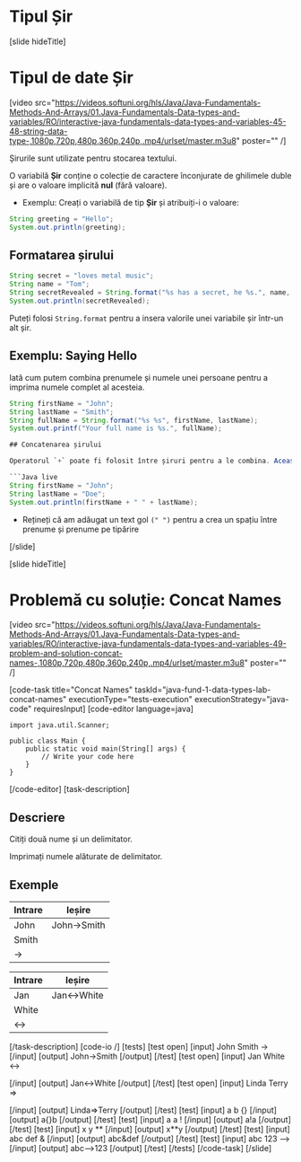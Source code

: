 # Tipul Șir

[slide hideTitle]

# Tipul de date Șir
[video src="https://videos.softuni.org/hls/Java/Java-Fundamentals-Methods-And-Arrays/01.Java-Fundamentals-Data-types-and-variables/RO/interactive-java-fundamentals-data-types-and-variables-45-48-string-data-type-,1080p,720p,480p,360p,240p,.mp4/urlset/master.m3u8" poster="" /]

Șirurile sunt utilizate pentru stocarea textului.

O variabilă **Șir** conține o colecție de caractere înconjurate de ghilimele duble și are o valoare implicită **nul** (fără valoare).

- Exemplu:
Creați o variabilă de tip **Șir** și atribuiți-i o valoare:

```Java live
String greeting = "Hello";
System.out.println(greeting);
```
## Formatarea șirului

```Java live
String secret = "loves metal music";
String name = "Tom";
String secretRevealed = String.format("%s has a secret, he %s.", name, secret);
System.out.println(secretRevealed);
```

Puteți folosi `String.format` pentru a insera valorile unei variabile șir într-un alt șir.

## Exemplu: Saying Hello

Iată cum putem combina prenumele și numele unei persoane pentru a imprima numele complet al acesteia.

```Java live
String firstName = "John";
String lastName = "Smith";
String fullName = String.format("%s %s", firstName, lastName);
System.out.printf("Your full name is %s.", fullName);

## Concatenarea șirului

Operatorul `+` poate fi folosit între șiruri pentru a le combina. Aceasta se numește concatenare:

```Java live
String firstName = "John";
String lastName = "Doe";
System.out.println(firstName + " " + lastName);
```

* Rețineți că am adăugat un text gol `(" ")` pentru a crea un spațiu între prenume și prenume pe tipărire


[/slide]

[slide hideTitle]
# Problemă cu soluție: Concat Names

[video src="https://videos.softuni.org/hls/Java/Java-Fundamentals-Methods-And-Arrays/01.Java-Fundamentals-Data-types-and-variables/RO/interactive-java-fundamentals-data-types-and-variables-49-problem-and-solution-concat-names-,1080p,720p,480p,360p,240p,.mp4/urlset/master.m3u8" poster="" /]

[code-task title="Concat Names" taskId="java-fund-1-data-types-lab-concat-names" executionType="tests-execution" executionStrategy="java-code" requiresInput]
[code-editor language=java]
```
import java.util.Scanner;

public class Main {
    public static void main(String[] args) {
        // Write your code here
    }
}
```
[/code-editor]
[task-description]
## Descriere
Citiți două nume și un delimitator.

Imprimați numele alăturate de delimitator.

## Exemple
| **Intrare**|**Ieșire**|
| --- | --- |
| John | John->Smith |
| Smith | |
| -> | |

| **Intrare**|**Ieșire**|
| --- | --- |
| Jan | Jan<->White |
| White | |
| <-> | |


[/task-description]
[code-io /]
[tests]
[test open]
[input]
John
Smith
-\>
[/input]
[output]
John-\>Smith
[/output]
[/test]
[test open]
[input]
Jan
White
\<-\>

[/input]
[output]
Jan\<-\>White
[/output]
[/test]
[test open]
[input]
Linda
Terry
=\>

[/input]
[output]
Linda=\>Terry
[/output]
[/test]
[test]
[input]
a
b
\{\}
[/input]
[output]
a\{\}b
[/output]
[/test]
[test]
[input]
a
a
!
[/input]
[output]
a!a
[/output]
[/test]
[test]
[input]
x
y
\*\*
[/input]
[output]
x\*\*y
[/output]
[/test]
[test]
[input]
abc
def
&
[/input]
[output]
abc&def
[/output]
[/test]
[test]
[input]
abc
123
--\>
[/input]
[output]
abc--\>123
[/output]
[/test]
[/tests]
[/code-task]
[/slide]

